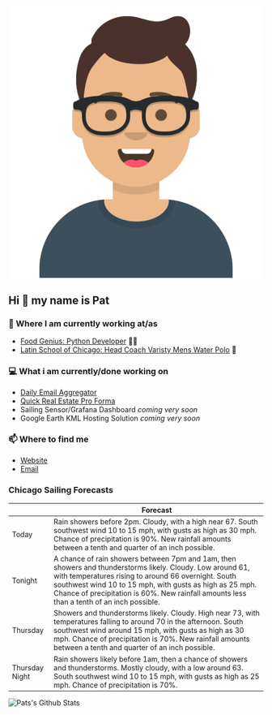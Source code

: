 [![Social banner for p-j-falconer](https://raw.githubusercontent.com/P-J-FALCONER/P-J-FALCONER/master/assets/avataaars.svg)](https://patfalconer.com/)
## Hi :wave: my name is Pat

### 💼 Where I am currently working at/as
- [Food Genius: Python Developer](https://getfoodgenius.com/) 🍔🐍
- [Latin School of Chicago: Head Coach Varisty Mens Water Polo](https://www.latinschool.org/) 🤽


### 💻 What i am currently/done working on
 - [Daily Email Aggregator](https://github.com/P-J-FALCONER/dott_daily_mail)
 - [Quick Real Estate Pro Forma](https://github.com/P-J-FALCONER/henry)
 - Sailing Sensor/Grafana Dashboard *coming very soon*
 - Google Earth KML Hosting Solution *coming very soon*

### 📫 Where to find me
 - [Website](https://patfalconer.com/)
 - [Email](mailto:patrick.j.falconer@gmail.com)


### Chicago Sailing Forecasts
|   | Forecast  |
|---|---|
| Today | Rain showers before 2pm. Cloudy, with a high near 67. South southwest wind 10 to 15 mph, with gusts as high as 30 mph. Chance of precipitation is 90%. New rainfall amounts between a tenth and quarter of an inch possible. |
| Tonight | A chance of rain showers between 7pm and 1am, then showers and thunderstorms likely. Cloudy. Low around 61, with temperatures rising to around 66 overnight. South southwest wind 10 to 15 mph, with gusts as high as 25 mph. Chance of precipitation is 60%. New rainfall amounts less than a tenth of an inch possible. |
| Thursday | Showers and thunderstorms likely. Cloudy. High near 73, with temperatures falling to around 70 in the afternoon. South southwest wind around 15 mph, with gusts as high as 30 mph. Chance of precipitation is 70%. New rainfall amounts between a tenth and quarter of an inch possible. |
| Thursday Night | Rain showers likely before 1am, then a chance of showers and thunderstorms. Mostly cloudy, with a low around 63. South southwest wind 10 to 15 mph, with gusts as high as 25 mph. Chance of precipitation is 70%. |

![Pats's Github Stats](https://github-readme-stats.vercel.app/api?username=p-j-falconer&show_icons=true&theme=radical)
